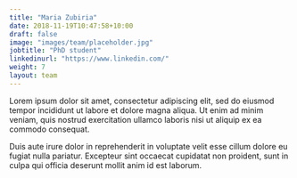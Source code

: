 ```yaml
---
title: "Maria Zubiria"
date: 2018-11-19T10:47:58+10:00
draft: false
image: "images/team/placeholder.jpg"
jobtitle: "PhD student"
linkedinurl: "https://www.linkedin.com/"
weight: 7
layout: team
---
```


Lorem ipsum dolor sit amet, consectetur adipiscing elit, sed do eiusmod tempor incididunt ut labore et dolore magna aliqua. Ut enim ad minim veniam, quis nostrud exercitation ullamco laboris nisi ut aliquip ex ea commodo consequat.

Duis aute irure dolor in reprehenderit in voluptate velit esse cillum dolore eu fugiat nulla pariatur. Excepteur sint occaecat cupidatat non proident, sunt in culpa qui officia deserunt mollit anim id est laborum.
